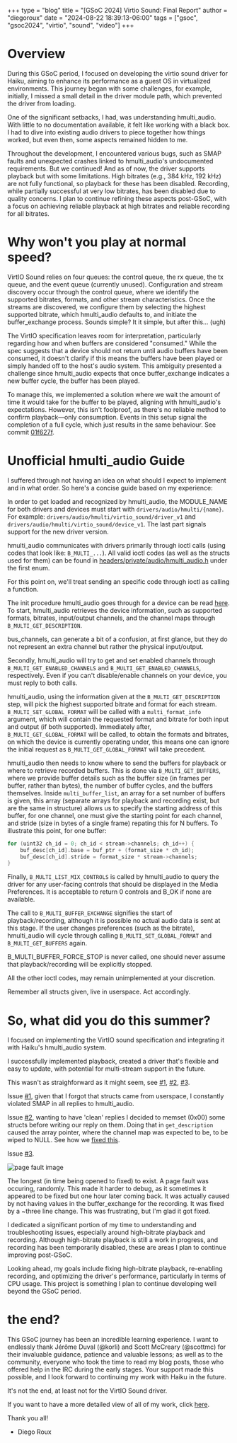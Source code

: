 +++
type = "blog"
title = "[GSoC 2024] Virtio Sound: Final Report"
author = "diegoroux"
date = "2024-08-22 18:39:13-06:00"
tags = ["gsoc", "gsoc2024", "virtio", "sound", "video"]
+++

# Overview
During this GSoC period, I focused on developing the virtio sound driver for Haiku,
aiming to enhance its performance as a guest OS in virtualized environments.
This journey began with some challenges, for example, initially, I missed a small
detail in the driver module path, which prevented the driver from loading.

One of the significant setbacks, I had, was understanding hmulti_audio.
With little to no documentation available, it felt like working with a black box.
I had to dive into existing audio drivers to piece together how things worked, but
even then, some aspects remained hidden to me.

Throughout the development, I encountered various bugs, such as SMAP faults and
unexpected crashes linked to hmulti_audio's undocumented requirements. But we
continued! And as of now, the driver supports playback but with some limitations.
High bitrates (e.g., 384 kHz, 192 kHz) are not fully functional, so playback for these
has been disabled. Recording, while partially successful at very low bitrates, has been
disabled due to quality concerns. I plan to continue refining these aspects post-GSoC,
with a focus on achieving reliable playback at high bitrates and reliable recording for 
all bitrates.

# Why won't you play at normal speed?
VirtIO Sound relies on four queues: the control queue, the rx queue, the tx queue,
and the event queue (currently unused). Configuration and stream discovery occur
through the control queue, where we identify the supported bitrates, formats, and
other stream characteristics. Once the streams are discovered, we configure them by
selecting the highest supported bitrate, which hmulti_audio defaults to, and initiate
the buffer_exchange process. Sounds simple? It it simple, but after this... (ugh)

The VirtIO specification leaves room for interpretation, particularly regarding how
and when buffers are considered "consumed." While the spec suggests that a device should
not return until audio buffers have been consumed, it doesn't clarify if this means the
buffers have been played or simply handed off to the host's audio system.
This ambiguity presented a challenge since hmulti_audio expects that once buffer_exchange
indicates a new buffer cycle, the buffer has been played.

To manage this, we implemented a solution where we wait the amount of time it would take
for the buffer to be played, aligning with hmulti_audio's expectations.
However, this isn't foolproof, as there's no reliable method to confirm playback—only
consumption. Events in this setup signal the completion of a full cycle, which just
results in the same behaviour. See commit [01f627f](https://github.com/diegoroux/haiku/commit/01f627fcd2c7994103431aa5dc3e5faf631cbe88).

# Unofficial hmulti_audio Guide
I suffered through not having an idea on what should I expect to
implement and in what order. So here's a concise guide based on my experience:

In order to get loaded and recognized by hmulti_audio, the MODULE_NAME for both drivers
and devices must start with `drivers/audio/hmulti/{name}`. For example:
`drivers/audio/hmulti/virtio_sound/driver_v1` and `drivers/audio/hmulti/virtio_sound/device_v1`.
The last part signals support for the new driver version.

hmulti_audio communicates with drivers primarily through ioctl calls (using codes that
look like: `B_MULTI_...`). All valid ioctl codes (as well as the structs used for them) can
be found in [headers/private/audio/hmulti_audio.h](https://github.com/haiku/haiku/blob/master/headers/private/audio/hmulti_audio.h) under the first enum.

<div class="alert alert-info">
For this point on, we'll treat sending an specific code through ioctl as calling a function.
</div>

The init procedure hmulti_audio goes through for a device can be read [here](https://github.com/haiku/haiku/blob/master/src/add-ons/media/media-add-ons/multi_audio/MultiAudioDevice.cpp#L118). 
To start, hmulti_audio retrieves the device information, such as supported formats, bitrates,
input/output channels, and the channel maps through `B_MULTI_GET_DESCRIPTION`.

<div class="alert alert-info">
bus_channels, can generate a bit of a confusion, at first glance, but they do not represent an
extra channel but rather the physical input/output.
</div>

Secondly, hmulti_audio will try to get and set enabled channels through `B_MULTI_GET_ENABLED_CHANNELS`
and `B_MULTI_GET_ENABLED_CHANNELS`, respectively. Even if you can't disable/enable channels on your
device, you must reply to both calls.

hmulti_audio, using the information given at the `B_MULTI_GET_DESCRIPTION` step, will pick
the highest supported bitrate and format for each stream. `B_MULTI_SET_GLOBAL_FORMAT` will
be called with a `multi_format_info` argument, which will contain the requested format and
bitrate for both input and output (if both supported). Immediately after, `B_MULTI_GET_GLOBAL_FORMAT`
will be called, to obtain the formats and bitrates, on which the device is currently
operating under, this means one can ignore the initial request as `B_MULTI_GET_GLOBAL_FORMAT`
will take precedent.

hmulti_audio then needs to know where to send the buffers for playback or where to retrieve
recorded buffers. This is done via `B_MULTI_GET_BUFFERS`, where we provide buffer details such
as the buffer size (in frames per buffer, rather than bytes), the number of buffer cycles,
and the buffers themselves. Inside `multi_buffer_list`, an array for a set number of buffers
is given, this array (separate arrays for playback and recording exist, but are the same
in structure) allows us to specify the starting address of this buffer, for one channel,
one must give the starting point for each channel, and stride (size in bytes of a single frame)
repating this for N buffers. To illustrate this point, for one buffer:
```c
for (uint32 ch_id = 0; ch_id < stream->channels; ch_id++) {
    buf_desc[ch_id].base = buf_ptr + (format_size * ch_id);
    buf_desc[ch_id].stride = format_size * stream->channels;
}
```

Finally, `B_MULTI_LIST_MIX_CONTROLS` is called by hmulti_audio to query the driver
for any user-facing controls that should be displayed in the Media Preferences. It is
acceptable to return 0 controls and B_OK if none are available.

The call to `B_MULTI_BUFFER_EXCHANGE` signifies the start of playback/recording,
although it is possible no actual audio data is sent at this stage. If the user
changes preferences (such as the bitrate), hmulti_audio will cycle through calling
`B_MULTI_SET_GLOBAL_FORMAT` and `B_MULTI_GET_BUFFERS` again. 

<div class="alert alert-info">
B_MULTI_BUFFER_FORCE_STOP is never called, one should never assume that
playback/recording will be explicitly stopped.
</div>

All the other ioctl codes, may remain unimplemented at your discretion.

<div class="alert alert-info">
Remember all structs given, live in userspace. Act accordingly.
</div>

# So, what did you do this summer?
I focused on implementing the VirtIO sound specification and
integrating it with Haiku's hmulti_audio system.

I successfully implemented playback, created a driver that's flexible and easy
to update, with potential for multi-stream support in the future.

This wasn't as straighforward as it might seem, see [#1](https://github.com/diegoroux/haiku/issues/1),
[#2](https://github.com/diegoroux/haiku/issues/2), [#3](https://github.com/diegoroux/haiku/issues/3).

Issue [#1](https://github.com/diegoroux/haiku/issues/1), given that I forgot
that structs came from userspace, I constantly violated SMAP in all replies
to hmulti_audio.

Issue [#2](https://github.com/diegoroux/haiku/issues/2), wanting to have 'clean'
replies I decided to memset (0x00) some structs before writing our reply on them. Doing
that in `get_description` caused the array pointer, where the channel map was 
expected to be, to be wiped to NULL. See how we [fixed this](https://github.com/diegoroux/haiku/commit/b3a98e80c4b5b05d331d0b4b6ad1dcc14d1e58d6).

Issue [#3](https://github.com/diegoroux/haiku/issues/3). 

![page fault image](../page_fault.png)

The longest (in time being opened to fixed) to exist. A page fault was occuring, randomly.
This made it harder to debug, as it sometimes it appeared to be fixed but one hour later
coming back. It was actually caused by not having values in the buffer_exchange for 
the recording. It was fixed by a ~three line change. This was frustrating, but I'm
glad it got fixed.

I dedicated a significant portion of my time to understanding and troubleshooting issues,
especially around high-bitrate playback and recording. Although high-bitrate playback is
still a work in progress, and recording has been temporarily disabled, these are areas
I plan to continue improving post-GSoC.

Looking ahead, my goals include fixing high-bitrate playback, re-enabling recording,
and optimizing the driver's performance, particularly in terms of CPU usage.
This project is something I plan to continue developing well beyond the GSoC period.

# the end?
This GSoC journey has been an incredible learning experience.
I want to endlessly thank Jérôme Duval (@korli) and Scott McCreary (@scottmc) for their
invaluable guidance, patience and valuable lessons; as well as to the community, everyone who
took the time to read my blog posts, those who offered help in the IRC during the early stages.
Your support made this possible, and I look forward to continuing my work with Haiku
in the future.

It's not the end, at least not for the VirtIO Sound driver.

If you want to have a more detailed view of all of my work, click [here](https://github.com/diegoroux/haiku/pull/4).

Thank you all!
- Diego Roux